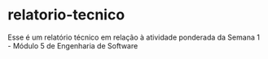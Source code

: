 # relatorio-tecnico
Esse é um relatório técnico em relação à atividade ponderada da Semana 1 - Módulo 5 de Engenharia de Software

